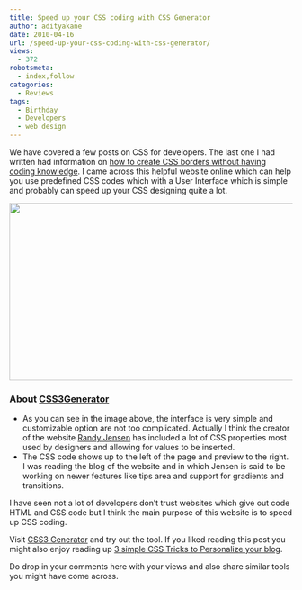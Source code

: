 ```yaml
---
title: Speed up your CSS coding with CSS Generator
author: adityakane
date: 2010-04-16
url: /speed-up-your-css-coding-with-css-generator/
views:
  - 372
robotsmeta:
  - index,follow
categories:
  - Reviews
tags:
  - Birthday
  - Developers
  - web design
---
```

We have covered a few posts on CSS for developers. The last one I had written had information on [how to create CSS borders without having coding knowledge][1]. I came across this helpful website online which can help you use predefined CSS codes which with a User Interface which is simple and probably can speed up your CSS designing quite a lot.

<a rel="attachment wp-att-23631" href="http://devilsworkshop.org/speed-up-your-css-coding-with-css-generator/css_code_generator/"><img class="aligncenter size-full wp-image-23631" title="CSS_code_generator" src="http://cdn.devilsworkshop.org/files/2010/04/CSS_code_generator.png" alt="" width="550" height="315" /></a>

### **About <a href="http://css3generator.com/" onclick="_gaq.push(['_trackEvent', 'outbound-article', 'http://css3generator.com/', 'CSS3Generator']);" >CSS3Generator</a>**

  * As you can see in the image above, the interface is very simple and customizable option are not too complicated. Actually I think the creator of the website <a href="http://www.twitter.com/randyjensen" onclick="_gaq.push(['_trackEvent', 'outbound-article', 'http://www.twitter.com/randyjensen', 'Randy Jensen']);" >Randy Jensen</a> has included a lot of CSS properties most used by designers and allowing for values to be inserted.
  * The CSS code shows up to the left of the page and preview to the right. I was reading the blog of the website and in which Jensen is said to be working on newer features like tips area and support for gradients and transitions.

I have seen not a lot of developers don&#8217;t trust websites which give out code HTML and CSS code but I think the main purpose of this website is to speed up CSS coding.

Visit <a href="http://css3generator.com/" onclick="_gaq.push(['_trackEvent', 'outbound-article', 'http://css3generator.com/', 'CSS3 Generator']);" >CSS3 Generator</a> and try out the tool. If you liked reading this post you might also enjoy reading up [3 simple CSS Tricks to Personalize your blog][2].

Do drop in your comments here with your views and also share similar tools you might have come across.

 [1]: http://devilsworkshop.org/create-css-borders-without-coding-knowledge/
 [2]: http://devilsworkshop.org/3-simple-css-tricks-to-personalize-your-blog/
